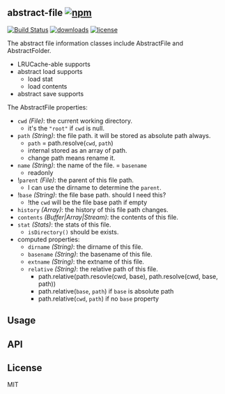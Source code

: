## abstract-file [![npm](https://img.shields.io/npm/v/abstract-file.svg)](https://npmjs.org/package/abstract-file)

[![Build Status](https://img.shields.io/travis/snowyu/abstract-file.js/master.svg)](http://travis-ci.org/snowyu/abstract-file.js)
[![downloads](https://img.shields.io/npm/dm/abstract-file.svg)](https://npmjs.org/package/abstract-file)
[![license](https://img.shields.io/npm/l/abstract-file.svg)](https://npmjs.org/package/abstract-file)

The abstract file information classes include AbstractFile and AbstractFolder.

+ LRUCache-able supports
+ abstract load supports
  * load stat
  * load contents
+ abstract save supports

The AbstractFile properties:

* `cwd` *(File)*: the current working directory. 
  * it's the `"root"` if `cwd` is null.
* `path` *(String)*: the file path. it will be stored as absolute path always.
  * `path` = path.resolve(`cwd`, `path`)
  * internal stored as an array of path.
  * change path means rename it.
* `name` *(String)*: the name of the file. = `basename`
  * readonly
* !`parent` *(File)*: the parent of this file path. 
  * I can use the dirname to determine the `parent`.
* !`base` *(String)*: the file base path. should I need this?
  * !the `cwd` will be the file base path if empty
* `history` *(Array)*: the history of this file path changes.
* `contents` *(Buffer|Array|Stream)*: the contents of this file.
* `stat` *(Stats)*: the stats of this file.
  * `isDirectory()` should be exists.
* computed properties:
  * `dirname` *(String)*: the dirname of this file.
  * `basename` *(String)*: the basename of this file.
  * `extname` *(String)*: the extname of this file.
  * `relative` *(String)*: the relative path of this file.
    * path.relative(path.resovle(cwd, base), path.resolve(cwd, base, path))
    * path.relative(`base`, `path`) if `base` is absolute path
    * path.relative(`cwd`, `path`) if no `base` property

## Usage


## API


## License

MIT
